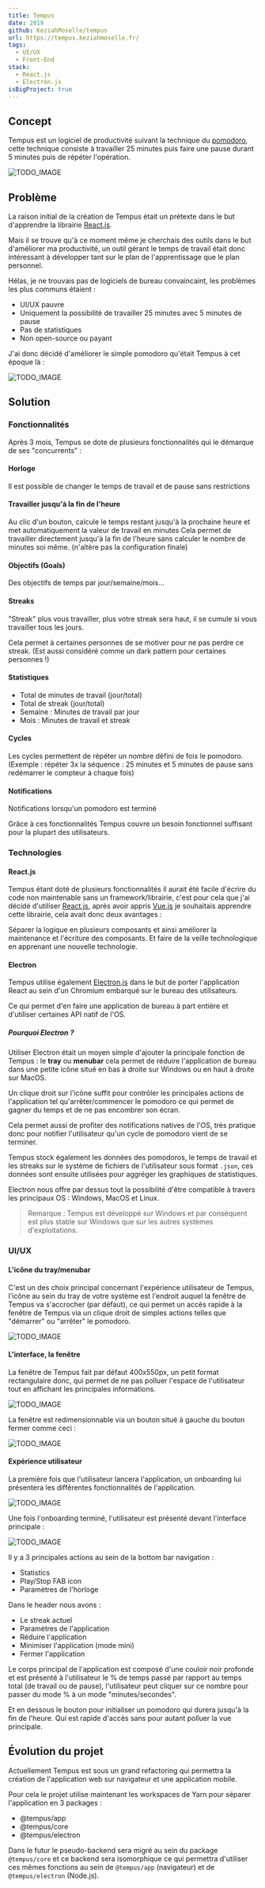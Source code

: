 ```yaml
---
title: Tempus
date: 2019
github: KeziahMoselle/tempus
url: https://tempus.keziahmoselle.fr/
tags:
  - UI/UX
  - Front-End
stack:
  - React.js
  - Electron.js
isBigProject: true
---
```


## Concept

Tempus est un logiciel de productivité suivant la technique du [pomodoro](https://en.wikipedia.org/wiki/Pomodoro_Technique), cette technique consiste à travailler 25 minutes puis faire une pause durant 5 minutes puis de répéter l'opération.

![TODO_IMAGE]()

## Problème

La raison initial de la création de Tempus était un prétexte dans le but d'apprendre la librairie [React.js](https://reactjs.org/).

Mais il se trouve qu'à ce moment même je cherchais des outils dans le but d'améliorer ma productivité, un outil gérant le temps de travail était donc intéressant à développer tant sur le plan de l'apprentissage que le plan personnel.

Hélas, je ne trouvais pas de logiciels de bureau convaincaint, les problèmes les plus communs étaient :

- UI/UX pauvre
- Uniquement la possibilité de travailler 25 minutes avec 5 minutes de pause
- Pas de statistiques
- Non open-source ou payant

J'ai donc décidé d'améliorer le simple pomodoro qu'était Tempus à cet époque là :

![TODO_IMAGE]()

## Solution

### Fonctionnalités

Après 3 mois, Tempus se dote de plusieurs fonctionnalités qui le démarque de ses "concurrents" :

#### Horloge

Il est possible de changer le temps de travail et de pause sans restrictions

#### Travailler jusqu'à la fin de l'heure

Au clic d'un bouton, calcule le temps restant jusqu'à la prochaine heure et met automatiquement la valeur de travail en minutes
Cela permet de travailler directement jusqu'à la fin de l'heure sans calculer le nombre de minutes soi même. (n'altère pas la configuration finale)

#### Objectifs (Goals)

Des objectifs de temps par jour/semaine/mois...

#### Streaks

"Streak" plus vous travailler, plus votre streak sera haut, il se cumule si vous travailler tous les jours.

Cela permet à certaines personnes de se motiver pour ne pas perdre ce streak. (Est aussi considéré comme un dark pattern pour certaines personnes !)

#### Statistiques

- Total de minutes de travail (jour/total)
- Total de streak (jour/total)
- Semaine : Minutes de travail par jour
- Mois : Minutes de travail et streak

#### Cycles

Les cycles permettent de répéter un nombre défini de fois le pomodoro.  
(Exemple : répéter 3x la séquence : 25 minutes et 5 minutes de pause sans redémarrer le compteur à chaque fois)

#### Notifications

Notifications lorsqu'un pomodoro est terminé


Grâce à ces fonctionnalités Tempus couvre un besoin fonctionnel suffisant pour la plupart des utilisateurs.

### Technologies

#### React.js

Tempus étant doté de plusieurs fonctionnalités il aurait été facile d'écrire du code non maintenable sans un framework/librairie, c'est pour cela que j'ai décidé d'utiliser [React.js](https://reactjs.org/), après avoir appris [Vue.js](https://vuejs.org/) je souhaitais apprendre cette librairie, cela avait donc deux avantages :

Séparer la logique en plusieurs composants et ainsi améliorer la maintenance et l'écriture des composants.
Et faire de la veille technologique en apprenant une nouvelle technologie.

#### Electron

Tempus utilise également [Electron.js](https://www.electronjs.org/) dans le but de porter l'application React au sein d'un Chromium embarqué sur le bureau des utilisateurs.

Ce qui permet d'en faire une application de bureau à part entière et d'utiliser certaines API natif de l'OS.

##### Pourquoi Electron ?

Utiliser Electron était un moyen simple d'ajouter la principale fonction de Tempus : le **tray** ou **menubar** cela permet de réduire l'application de bureau dans une petite icône situé en bas à droite sur Windows ou en haut à droite sur MacOS.

Un clique droit sur l'icône suffit pour contrôler les principales actions de l'application tel qu'arrêter/commencer le pomodoro ce qui permet de gagner du temps et de ne pas encombrer son écran.

Cela permet aussi de profiter des notifications natives de l'OS, très pratique donc pour notifier l'utilisateur qu'un cycle de pomodoro vient de se terminer.

Tempus stock également les données des pomodoros, le temps de travail et les streaks sur le système de fichiers de l'utilisateur sous format `.json`, ces données sont ensuite utilisées pour aggréger les graphiques de statistiques.

Electron nous offre par dessus tout la possibilité d'être compatible à travers les principaux OS : Windows, MacOS et Linux.

> Remarque : Tempus est développé sur Windows et par conséquent est plus stable sur Windows que sur les autres systèmes d'exploitations.


### UI/UX

#### L'icône du tray/menubar

C'est un des choix principal concernant l'expérience utilisateur de Tempus,
l'icône au sein du tray de votre système est l'endroit auquel la fenêtre de Tempus va s'accrocher (par défaut), ce qui permet un accès rapide à la fenêtre de Tempus via un clique droit de simples actions telles que "démarrer" ou "arrêter" le pomodoro.

![TODO_IMAGE]()

#### L'interface, la fenêtre

La fenêtre de Tempus fait par défaut 400x550px, un petit format rectangulaire donc, qui permet de ne pas polluer l'espace de l'utilisateur tout en affichant les principales informations.

![TODO_IMAGE]()

La fenêtre est redimensionnable via un bouton situé à gauche du bouton fermer comme ceci :

![TODO_IMAGE]()

#### Expérience utilisateur

La première fois que l'utilisateur lancera l'application, un onboarding lui présentera les différentes fonctionnalités de l'application.

![TODO_IMAGE]()

Une fois l'onboarding terminé, l'utilisateur est présenté devant l'interface principale :

![TODO_IMAGE]()

Il y a 3 principales actions au sein de la bottom bar navigation :

- Statistics
- Play/Stop FAB icon
- Paramètres de l'horloge

Dans le header nous avons :

- Le streak actuel
- Paramètres de l'application
- Réduire l'application
- Minimiser l'application (mode mini)
- Fermer l'application

Le corps principal de l'application est composé d'une couloir noir profonde et est présenté à l'utilisateur le % de temps passé par rapport au temps total (de travail ou de pause), l'utilisateur peut cliquer sur ce nombre pour passer du mode % à un mode "minutes/secondes".

Et en dessous le bouton pour initialiser un pomodoro qui durera jusqu'à la fin de l'heure. Qui est rapide d'accès sans pour autant polluer la vue principale.

## Évolution du projet

Actuellement Tempus est sous un grand refactoring qui permettra la création de l'application web sur navigateur et une application mobile.

Pour cela le projet utilise maintenant les workspaces de Yarn pour séparer l'application en 3 packages : 

- @tempus/app
- @tempus/core
- @tempus/electron

Dans le futur le pseudo-backend sera migré au sein du package `@tempus/core` et ce backend sera isomorphique ce qui permettra d'utiliser ces mêmes fonctions au sein de `@tempus/app`  (navigateur) et de `@tempus/electron` (Node.js).